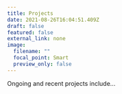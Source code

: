 ```yaml
---
title: Projects
date: 2021-08-26T16:04:51.409Z
draft: false
featured: false
external_link: none
image:
  filename: ""
  focal_point: Smart
  preview_only: false
---
```

Ongoing and recent projects include...